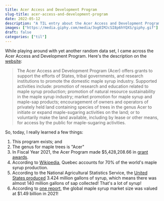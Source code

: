 ```yaml
---
title: Acer Access and Development Program
slug-title: acer-access-and-development-program
date: 2022-05-12
description: "A TIL entry about the Acer Access and Development Program"
images: ["https://media.giphy.com/media/3og0IMJcSI8p6hYQXS/giphy.gif"]
draft: false
categories: ["til"]
---
```


While playing around with yet another random data set, I came across the Acer Access and Development Program. Here's the description on the [website](https://www.ams.usda.gov/services/grants/acer): 

> The Acer Access and Development Program (Acer) offers grants to support the efforts of States, tribal governments, and research institutions to promote the domestic maple syrup industry. Supported activities include: promotion of research and education related to maple syrup production; promotion of natural resource sustainability in the maple syrup industry; market promotion for maple syrup and maple-sap products; encouragement of owners and operators of privately held land containing species of trees in the genus Acer to initiate or expand maple-sugaring activities on the land; or to voluntarily make the land available, including by lease or other means, for access by the public for maple-sugaring activities.

So, today, I really learned a few things: 

1. This program exists; and 
2. The genus for maple trees is "Acer"
3. In Fiscal Year 2021, the Acer Program made $5,428,208.66 in [grant awards](https://www.ams.usda.gov/sites/default/files/media/AcerFY21DescriptionofFundedProjects.pdf).
4. According to [Wikipedia](https://en.wikipedia.org/wiki/Maple_syrup), Quebec accounts for 70% of the world's maple syrup production.
5. According to the National Agricultural Statistics Service, the [United States produced](https://downloads.usda.library.cornell.edu/usda-esmis/files/tm70mv177/w3764d11b/6q183r18c/crop0522.pdf) 3.424 million gallons of syrup, which means there was almost 140 million gallons of sap collected! That's a lot of syrup!
6. According to [one report](https://www.grandviewresearch.com/industry-analysis/maple-syrup-market-report), the global maple syrup market size was valued at $1.49 billion in 2021!